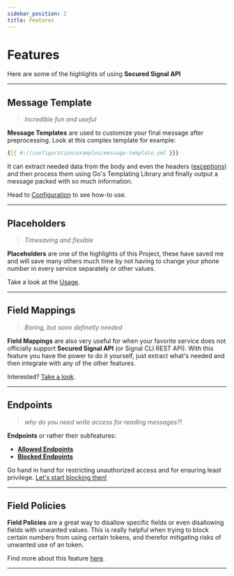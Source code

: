 ```yaml
---
sidebar_position: 2
title: Features
---
```


# Features

Here are some of the highlights of using **Secured Signal API**

---

## Message Template

> _Incredible fun and useful_

**Message Templates** are used to customize your final message after preprocessing.
Look at this complex template for example:

```yaml
{{{ #://configuration/examples/message-template.yml }}}
```

It can extract needed data from the body and even the headers ([exceptions](./configuration/message-template)) and then process them using Go's Templating Library
and finally output a message packed with so much information.

Head to [Configuration](./configuration/message-template) to see how-to use.

---

## Placeholders

> _Timesaving and flexible_

**Placeholders** are one of the highlights of this Project,
these have saved me and will save many others much time by not having to change your phone number in every service separately or other values.

Take a look at the [Usage](./usage/advanced).

---

## Field Mappings

> _Boring, but sooo definetly needed_

**Field Mappings** are also very useful for when your favorite service does not officially support **Secured Signal API** (or Signal CLI REST API).
With this feature you have the power to do it yourself, just extract what's needed and then integrate with any of the other features.

Interested? [Take a look](./configuration/field-mappings).

---

## Endpoints

> _why do you need write access for reading messages?!_

**Endpoints** or rather their subfeatures:

- [**Allowed Endpoints**](./configuration/endpoints)
- [**Blocked Endpoints**](./configuration/endpoints)

Go hand in hand for restricting unauthorized access and for ensuring least privilege.
[Let's start blocking then!](./configuration/endpoints)

---

## Field Policies

**Field Policies** are a great way to disallow specific fields or even disallowing fields with unwanted values.
This is really helpful when trying to block certain numbers from using certain tokens, and therefor mitigating risks of unwanted use of an token.

Find more about this feature [here](./configuration/field-policies).

---
